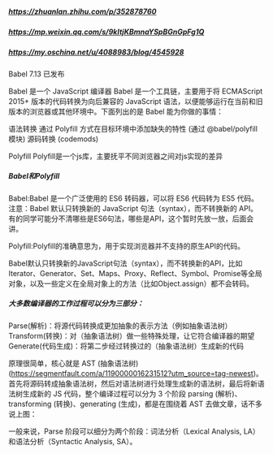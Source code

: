 ##### https://zhuanlan.zhihu.com/p/352878760
##### https://mp.weixin.qq.com/s/9kItjKBmnaYSpBGnGpFg1Q
##### https://my.oschina.net/u/4088983/blog/4545928

Babel 7.13 已发布

Babel 是一个 JavaScript 编译器
Babel 是一个工具链，主要用于将 ECMAScript 2015+ 版本的代码转换为向后兼容的 JavaScript 语法，以便能够运行在当前和旧版本的浏览器或其他环境中。下面列出的是 Babel 能为你做的事情：

语法转换
通过 Polyfill 方式在目标环境中添加缺失的特性 (通过 @babel/polyfill 模块)
源码转换 (codemods)


Polyfill
Polyfill是一个js库，主要抚平不同浏览器之间对js实现的差异 

##### Babel和Polyfill
Babel:Babel 是一个广泛使用的 ES6 转码器，可以将 ES6 代码转为 ES5 代码。注意：Babel 默认只转换新的 JavaScript 句法（syntax），而不转换新的 API。有的同学可能分不清哪些是ES6句法，哪些是API，这个暂时先放一放，后面会讲。

Polyfill:Polyfill的准确意思为，用于实现浏览器并不支持的原生API的代码。

Babel默认只转换新的JavaScript句法（syntax），而不转换新的API，比如Iterator、Generator、Set、Maps、Proxy、Reflect、Symbol、Promise等全局对象，以及一些定义在全局对象上的方法（比如Object.assign）都不会转码。

##### 大多数编译器的工作过程可以分为三部分：
Parse(解析)：将源代码转换成更加抽象的表示方法（例如抽象语法树）
Transform(转换)：对（抽象语法树）做一些特殊处理，让它符合编译器的期望
Generate(代码生成)：将第二步经过转换过的（抽象语法树）生成新的代码

原理很简单，核心就是 AST (抽象语法树) (https://segmentfault.com/a/1190000016231512?utm_source=tag-newest)。首先将源码转成抽象语法树，然后对语法树进行处理生成新的语法树，最后将新语法树生成新的 JS 代码，整个编译过程可以分为 3 个阶段 parsing (解析)、transforming (转换)、generating (生成)，都是在围绕着 AST 去做文章，话不多说上图：

一般来说，Parse 阶段可以细分为两个阶段：词法分析（Lexical Analysis, LA）和语法分析（Syntactic Analysis, SA）。